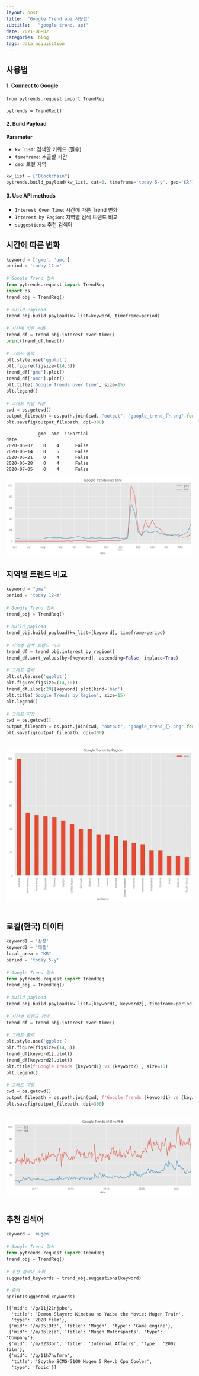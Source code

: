 ```yaml
---
layout: post
title:  "Google Trend api 사용법"
subtitle:   "google trend, api"
date: 2021-06-02
categories: blog
tags: data_acquisition
---
```


## 사용법

#### 1. Connect to Google

~~~
from pytrends.request import TrendReq

pytrends = TrendReq()
~~~

#### 2. Build Payload
**Parameter**
- `kw_list`: 검색할 키워드 (필수)
- `timeframe`: 추출할 기간
- `geo`: 로컬 지역

~~~python
kw_list = ["Blockchain"]
pytrends.build_payload(kw_list, cat=0, timeframe='today 5-y', geo='KR')
~~~

#### 3. Use API methods
- `Interest Over Time`: 시간에 따른 Trend 변화
- `Interest by Region`: 지역별 검색 트렌드 비교
- `suggestions`: 추천 검색어

## 시간에 따른 변화


```python
keyword = ['gme', 'amc']
period = 'today 12-m'

# Google Trend 접속
from pytrends.request import TrendReq
import os
trend_obj = TrendReq()

# Build Payload
trend_obj.build_payload(kw_list=keyword, timeframe=period)

# 시간에 따른 변화
trend_df = trend_obj.interest_over_time()
print(trend_df.head())

# 그래프 출력
plt.style.use('ggplot')
plt.figure(figsize=(14,5))
trend_df['gme'].plot()
trend_df['amc'].plot()
plt.title('Google Trends over time', size=15)
plt.legend()

# 그래프 파일 저장
cwd = os.getcwd()
output_filepath = os.path.join(cwd, "output", "google_trend_{}.png".format(keyword))
plt.savefig(output_filepath, dpi=300)
```

                gme  amc  isPartial
    date                           
    2020-06-07    0    4      False
    2020-06-14    0    5      False
    2020-06-21    0    4      False
    2020-06-28    0    4      False
    2020-07-05    0    4      False




![output_7_1](/assets/output_7_1.png)



## 지역별 트렌드 비교


```python
keyword = "gme"
period = 'today 12-m'

# Google Trend 접속
trend_obj = TrendReq()

# build_payload
trend_obj.build_payload(kw_list=[keyword], timeframe=period)

# 지역별 검색 트렌드 비교
trend_df = trend_obj.interest_by_region()
trend_df.sort_values(by=[keyword], ascending=False, inplace=True)

# 그래프 출력
plt.style.use('ggplot')
plt.figure(figsize=(14,10))
trend_df.iloc[:20][keyword].plot(kind='bar')
plt.title('Google Trends by Region', size=15)
plt.legend()

# 그래프 저장
cwd = os.getcwd()
output_filepath = os.path.join(cwd, "output", "google_trend_{}.png".format(keyword))
plt.savefig(output_filepath, dpi=300)
```


​    
![output_9_0](/assets/output_9_0.png)
​    


## 로컬(한국) 데이터


```python
keyword1 = '삼성'
keyword2 = '애플'
local_area = "KR"
period = 'today 5-y'

# Google Trend 접속
from pytrends.request import TrendReq
trend_obj = TrendReq()

# build payload
trend_obj.build_payload(kw_list=[keyword1, keyword2], timeframe=period, geo=local_area)

# 시간별 트렌드 검색
trend_df = trend_obj.interest_over_time()

# 그래프 출력
plt.style.use('ggplot')
plt.figure(figsize=(14,5))
trend_df[keyword1].plot()
trend_df[keyword2].plot()
plt.title(f'Google Trends {keyword1} vs {keyword2}', size=15)
plt.legend()

# 그래프 저장
cwd = os.getcwd()
output_filepath = os.path.join(cwd, f'Google Trends {keyword1} vs {keyword2}.png')
plt.savefig(output_filepath, dpi=300)
```


​    
![output_11_0](/assets/output_11_0.png)
​    


## 추천 검색어


```python
keyword = 'mugen'

# Google Trend 접속
from pytrends.request import TrendReq
trend_obj = TrendReq()

# 추천 검색어 조회
suggested_keywords = trend_obj.suggestions(keyword)

# 출력
pprint(suggested_keywords)
```

    [{'mid': '/g/11j21njpbx',
      'title': 'Demon Slayer: Kimetsu no Yaiba the Movie: Mugen Train',
      'type': '2020 film'},
     {'mid': '/m/05l9t3', 'title': 'Mugen', 'type': 'Game engine'},
     {'mid': '/m/06lzjz', 'title': 'Mugen Motorsports', 'type': 'Company'},
     {'mid': '/m/0233bn', 'title': 'Infernal Affairs', 'type': '2002 film'},
     {'mid': '/g/11h7hvfmrn',
      'title': 'Scythe SCMG-5100 Mugen 5 Rev.b Cpu Cooler',
      'type': 'Topic'}]



```python

```
